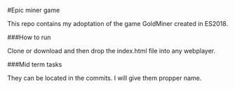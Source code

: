 #Epic miner game

This repo contains my adoptation of the game GoldMiner created in ES2018.

###How to run

Clone or download and then drop the index.html file into any webplayer.

###Mid term tasks 

They can be located in the commits. I will give them propper name.